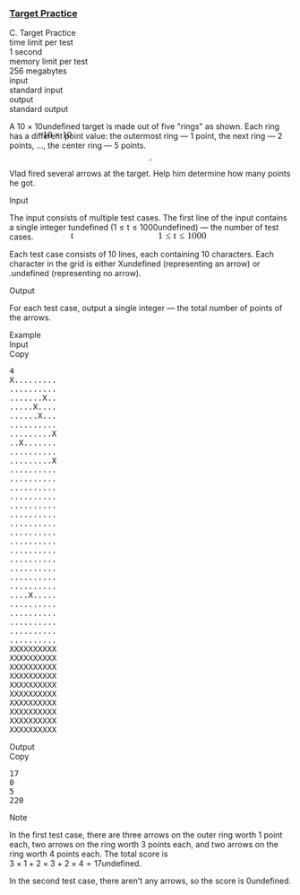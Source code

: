 <h3><a href="https://codeforces.com/contest/1873/problem/C" target="_blank" rel="noopener noreferrer">Target Practice</a></h3>
<div class="header"><div class="title">C. Target Practice</div><div class="time-limit"><div class="property-title">time limit per test</div>1 second</div><div class="memory-limit"><div class="property-title">memory limit per test</div>256 megabytes</div><div class="input-file input-standard"><div class="property-title">input</div>standard input</div><div class="output-file output-standard"><div class="property-title">output</div>standard output</div></div><div><p>A <span class="MathJax_Preview" style="color: inherit;"><span class="MJXp-math" id="MJXp-Span-1"><span class="MJXp-mn" id="MJXp-Span-2">10</span><span class="MJXp-mo" id="MJXp-Span-3" style="margin-left: 0.267em; margin-right: 0.267em;">×</span><span class="MJXp-mn" id="MJXp-Span-4">10</span></span></span><span class="MathJax MathJax_Processed" id="MathJax-Element-1-Frame" tabindex="0" style=""><nobr><span class="math" id="MathJax-Span-1"><span style="display: inline-block; position: relative; width: 0em; height: 0px; font-size: 122%;"><span style="position: absolute;"><span class="mrow" id="MathJax-Span-2"><span class="mn" id="MathJax-Span-3" style="font-family: MathJax_Main;">10</span><span class="mo" id="MathJax-Span-4" style="font-family: MathJax_Main; padding-left: 0.237em;">×</span><span class="mn" id="MathJax-Span-5" style="font-family: MathJax_Main; padding-left: 0.237em;">10</span></span></span></span></span></nobr></span>undefined target is made out of five "rings" as shown. Each ring has a different point value: the outermost ring&nbsp;— 1 point, the next ring&nbsp;— 2 points, ..., the center ring&nbsp;— 5 points.</p><center> <img class="tex-graphics" src="https://espresso.codeforces.com/440826fc807f4a298e765d2288c50226f4ffa740.png" style="zoom: 30.0%;max-width: 100.0%;max-height: 100.0%;"> </center><p>Vlad fired several arrows at the target. Help him determine how many points he got.</p></div><div class="input-specification"><div class="section-title">Input</div><p>The input consists of multiple test cases. The first line of the input contains a single integer <span class="MathJax_Preview" style="color: inherit;"><span class="MJXp-math" id="MJXp-Span-5"><span class="MJXp-mi MJXp-italic" id="MJXp-Span-6">t</span></span></span><span class="MathJax MathJax_Processed" id="MathJax-Element-2-Frame" tabindex="0" style=""><nobr><span class="math" id="MathJax-Span-6"><span style="display: inline-block; position: relative; width: 0em; height: 0px; font-size: 122%;"><span style="position: absolute;"><span class="mrow" id="MathJax-Span-7"><span class="mi" id="MathJax-Span-8" style="font-family: MathJax_Math-italic;">t</span></span></span></span></span></nobr></span>undefined (<span class="MathJax_Preview" style="color: inherit;"><span class="MJXp-math" id="MJXp-Span-7"><span class="MJXp-mn" id="MJXp-Span-8">1</span><span class="MJXp-mo" id="MJXp-Span-9" style="margin-left: 0.333em; margin-right: 0.333em;">≤</span><span class="MJXp-mi MJXp-italic" id="MJXp-Span-10">t</span><span class="MJXp-mo" id="MJXp-Span-11" style="margin-left: 0.333em; margin-right: 0.333em;">≤</span><span class="MJXp-mn" id="MJXp-Span-12">1000</span></span></span><span class="MathJax MathJax_Processed" id="MathJax-Element-3-Frame" tabindex="0" style=""><nobr><span class="math" id="MathJax-Span-9"><span style="display: inline-block; position: relative; width: 0em; height: 0px; font-size: 122%;"><span style="position: absolute;"><span class="mrow" id="MathJax-Span-10"><span class="mn" id="MathJax-Span-11" style="font-family: MathJax_Main;">1</span><span class="mo" id="MathJax-Span-12" style="font-family: MathJax_Main; padding-left: 0.296em;">≤</span><span class="mi" id="MathJax-Span-13" style="font-family: MathJax_Math-italic; padding-left: 0.296em;">t</span><span class="mo" id="MathJax-Span-14" style="font-family: MathJax_Main; padding-left: 0.296em;">≤</span><span class="mn" id="MathJax-Span-15" style="font-family: MathJax_Main; padding-left: 0.296em;">1000</span></span></span></span></span></nobr></span>undefined)&nbsp;— the number of test cases.</p><p>Each test case consists of 10 lines, each containing 10 characters. Each character in the grid is either <span class="MathJax_Preview" style="color: inherit;"><span class="MJXp-math" id="MJXp-Span-13"><span class="MJXp-mrow" id="MJXp-Span-14"><span class="MJXp-mtext MJXp-mono" id="MJXp-Span-15">X</span></span></span></span><span class="MathJax MathJax_Processing" id="MathJax-Element-4-Frame" tabindex="0"></span>undefined (representing an arrow) or <span class="MathJax_Preview" style="color: inherit;"><span class="MJXp-math" id="MJXp-Span-16"><span class="MJXp-mrow" id="MJXp-Span-17"><span class="MJXp-mtext MJXp-mono" id="MJXp-Span-18">.</span></span></span></span><span class="MathJax MathJax_Processing" id="MathJax-Element-5-Frame" tabindex="0"></span>undefined (representing no arrow).</p></div><div class="output-specification"><div class="section-title">Output</div><p>For each test case, output a single integer&nbsp;— the total number of points of the arrows.</p></div><div class="sample-tests"><div class="section-title">Example</div><div class="sample-test"><div class="input"><div class="title">Input<div title="Copy" data-clipboard-target="#id005827534913936347" id="id009880473761242088" class="input-output-copier">Copy</div></div><pre id="id005827534913936347"><div class="test-example-line test-example-line-even test-example-line-0">4</div><div class="test-example-line test-example-line-odd test-example-line-1">X.........</div><div class="test-example-line test-example-line-odd test-example-line-1">..........</div><div class="test-example-line test-example-line-odd test-example-line-1">.......X..</div><div class="test-example-line test-example-line-odd test-example-line-1">.....X....</div><div class="test-example-line test-example-line-odd test-example-line-1">......X...</div><div class="test-example-line test-example-line-odd test-example-line-1">..........</div><div class="test-example-line test-example-line-odd test-example-line-1">.........X</div><div class="test-example-line test-example-line-odd test-example-line-1">..X.......</div><div class="test-example-line test-example-line-odd test-example-line-1">..........</div><div class="test-example-line test-example-line-odd test-example-line-1">.........X</div><div class="test-example-line test-example-line-even test-example-line-2">..........</div><div class="test-example-line test-example-line-even test-example-line-2">..........</div><div class="test-example-line test-example-line-even test-example-line-2">..........</div><div class="test-example-line test-example-line-even test-example-line-2">..........</div><div class="test-example-line test-example-line-even test-example-line-2">..........</div><div class="test-example-line test-example-line-even test-example-line-2">..........</div><div class="test-example-line test-example-line-even test-example-line-2">..........</div><div class="test-example-line test-example-line-even test-example-line-2">..........</div><div class="test-example-line test-example-line-even test-example-line-2">..........</div><div class="test-example-line test-example-line-even test-example-line-2">..........</div><div class="test-example-line test-example-line-odd test-example-line-3">..........</div><div class="test-example-line test-example-line-odd test-example-line-3">..........</div><div class="test-example-line test-example-line-odd test-example-line-3">..........</div><div class="test-example-line test-example-line-odd test-example-line-3">..........</div><div class="test-example-line test-example-line-odd test-example-line-3">....X.....</div><div class="test-example-line test-example-line-odd test-example-line-3">..........</div><div class="test-example-line test-example-line-odd test-example-line-3">..........</div><div class="test-example-line test-example-line-odd test-example-line-3">..........</div><div class="test-example-line test-example-line-odd test-example-line-3">..........</div><div class="test-example-line test-example-line-odd test-example-line-3">..........</div><div class="test-example-line test-example-line-even test-example-line-4">XXXXXXXXXX</div><div class="test-example-line test-example-line-even test-example-line-4">XXXXXXXXXX</div><div class="test-example-line test-example-line-even test-example-line-4">XXXXXXXXXX</div><div class="test-example-line test-example-line-even test-example-line-4">XXXXXXXXXX</div><div class="test-example-line test-example-line-even test-example-line-4">XXXXXXXXXX</div><div class="test-example-line test-example-line-even test-example-line-4">XXXXXXXXXX</div><div class="test-example-line test-example-line-even test-example-line-4">XXXXXXXXXX</div><div class="test-example-line test-example-line-even test-example-line-4">XXXXXXXXXX</div><div class="test-example-line test-example-line-even test-example-line-4">XXXXXXXXXX</div><div class="test-example-line test-example-line-even test-example-line-4">XXXXXXXXXX</div></pre></div><div class="output"><div class="title">Output<div title="Copy" data-clipboard-target="#id004757013395871893" id="id009864219993784815" class="input-output-copier">Copy</div></div><pre id="id004757013395871893">17
0
5
220
</pre></div></div></div><div class="note"><div class="section-title">Note</div><p>In the first test case, there are three arrows on the outer ring worth 1 point each, two arrows on the ring worth 3 points each, and two arrows on the ring worth 4 points each. The total score is <span class="MathJax_Preview" style="color: inherit;"><span class="MJXp-math" id="MJXp-Span-19"><span class="MJXp-mn" id="MJXp-Span-20">3</span><span class="MJXp-mo" id="MJXp-Span-21" style="margin-left: 0.267em; margin-right: 0.267em;">×</span><span class="MJXp-mn" id="MJXp-Span-22">1</span><span class="MJXp-mo" id="MJXp-Span-23" style="margin-left: 0.267em; margin-right: 0.267em;">+</span><span class="MJXp-mn" id="MJXp-Span-24">2</span><span class="MJXp-mo" id="MJXp-Span-25" style="margin-left: 0.267em; margin-right: 0.267em;">×</span><span class="MJXp-mn" id="MJXp-Span-26">3</span><span class="MJXp-mo" id="MJXp-Span-27" style="margin-left: 0.267em; margin-right: 0.267em;">+</span><span class="MJXp-mn" id="MJXp-Span-28">2</span><span class="MJXp-mo" id="MJXp-Span-29" style="margin-left: 0.267em; margin-right: 0.267em;">×</span><span class="MJXp-mn" id="MJXp-Span-30">4</span><span class="MJXp-mo" id="MJXp-Span-31" style="margin-left: 0.333em; margin-right: 0.333em;">=</span><span class="MJXp-mn" id="MJXp-Span-32">17</span></span></span><span class="MathJax MathJax_Processing" id="MathJax-Element-6-Frame" tabindex="0"></span>undefined. </p><p>In the second test case, there aren't any arrows, so the score is <span class="MathJax_Preview" style="color: inherit;"><span class="MJXp-math" id="MJXp-Span-33"><span class="MJXp-mn" id="MJXp-Span-34">0</span></span></span><span class="MathJax MathJax_Processing" id="MathJax-Element-7-Frame" tabindex="0"></span>undefined.</p></div>